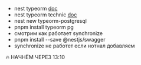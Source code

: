 - nest typeorm [doc](https://docs.nestjs.com/recipes/sql-typeorm)
- nest typeorm technic [doc](https://docs.nestjs.com/techniques/database)
- nest new typeorm-postgresql
- pnpm install typeorm pg
- смотрим как работает synchronize
- pnpm install --save @nestjs/swagger
- synchronize не работет если нотнал добавляем

🔥 НАЧНЁМ ЧЕРЕЗ 13:10